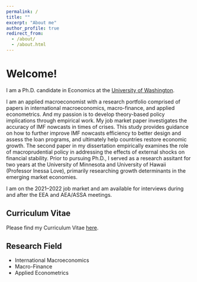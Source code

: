 ```yaml
---
permalink: /
title: ""
excerpt: "About me"
author_profile: true
redirect_from: 
  - /about/
  - /about.html
---
```


Welcome! 
======
I am a Ph.D. candidate in Economics at the [University of Washington](https://econ.washington.edu/).

I am an applied macroeconomist with a research portfolio comprised of papers in international macroeconomics, macro-finance, and applied econometrics. And my passion is to develop theory-based policy implications through empirical work. My job market paper investigates the accuracy of IMF nowcasts in times of crises. This study provides guidance on how to further improve IMF nowcasts efficiency to better design and assess the loan programs, and ultimately help countries restore economic growth. The second paper in my dissertation empirically examines the role of macroprudential policy in addressing the effects of external shocks on financial stability. Prior to pursuing Ph.D., I served as a research assitant for two years at the University of Minnesota and University of Hawaii (Professor Inessa Love), primarily researching growth determinants in the emerging market economies.

I am on the 2021–2022 job market and am available for interviews during and after the EEA and AEA/ASSA meetings.


Curriculum Vitae
------
Please find my Curriculum Vitae [here](https://github.com/Reina-Kawai/econreinakawai.github.io/blob/master/files/MonicaGR_CV.pdf).


Research Field
------
* International Macroeconomics
* Macro-Finance
* Applied Econometrics
  
  
